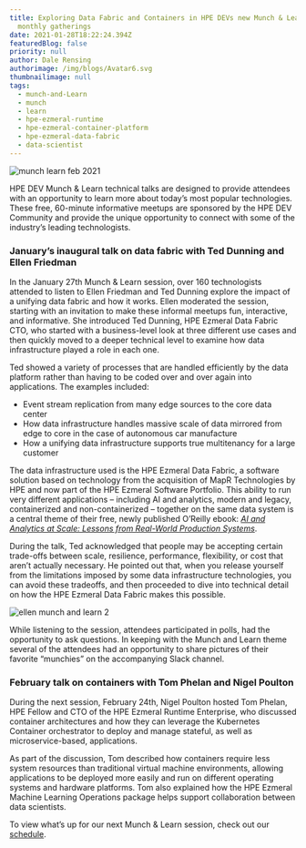 ```yaml
---
title: Exploring Data Fabric and Containers in HPE DEVs new Munch & Learn
  monthly gatherings
date: 2021-01-28T18:22:24.394Z
featuredBlog: false
priority: null
author: Dale Rensing
authorimage: /img/blogs/Avatar6.svg
thumbnailimage: null
tags:
  - munch-and-Learn
  - munch
  - learn
  - hpe-ezmeral-runtime
  - hpe-ezmeral-container-platform
  - hpe-ezmeral-data-fabric
  - data-scientist
---
```

![munch learn feb 2021](https://hpe-developer-portal.s3.amazonaws.com/uploads/media/2020/12/munch-learn-feb-2021-1611858129501.jpg)

HPE DEV Munch & Learn technical talks are designed to provide attendees with an opportunity to learn more about today’s most popular technologies. These free, 60-minute informative meetups are sponsored by the HPE DEV Community and provide the unique opportunity to connect with some of the industry’s leading technologists.    

### January’s inaugural talk on data fabric with Ted Dunning and Ellen Friedman

In the January 27th Munch & Learn session, over 160 technologists attended to listen to Ellen Friedman and Ted Dunning explore the impact of a unifying data fabric and how it works. Ellen moderated the session, starting with an invitation to make these informal meetups fun, interactive, and informative. She introduced Ted Dunning, HPE Ezmeral Data Fabric CTO, who started with a business-level look at three different use cases and then quickly moved to a deeper technical level to examine how data infrastructure played a role in each one.    

Ted showed a variety of processes that are handled efficiently by the data platform rather than having to be coded over and over again into applications. The examples included:

* Event stream replication from many edge sources to the core data center
* How data infrastructure handles massive scale of data mirrored from edge to core in the case of autonomous car manufacture
* How a unifying data infrastructure supports true multitenancy for a large customer

The data infrastructure used is the HPE Ezmeral Data Fabric, a software solution based on technology from the acquisition of MapR Technologies by HPE and now part of the HPE Ezmeral Software Portfolio. This ability to run very different applications – including AI and analytics, modern and legacy, containerized and non-containerized – together on the same data system is a central theme of their free, newly published O’Reilly ebook: *[AI and Analytics at Scale: Lessons from Real-World Production Systems](https://www.hpe.com/us/en/resources/software/ai-and-analytics-systems.html)*.

During the talk, Ted acknowledged that people may be accepting certain trade-offs between scale, resilience, performance, flexibility, or cost that aren’t actually necessary. He pointed out that, when you release yourself from the limitations imposed by some data infrastructure technologies, you can avoid these tradeoffs, and then proceeded to dive into technical detail on how the HPE Ezmeral Data Fabric makes this possible.

![ellen munch and learn 2](https://hpe-developer-portal.s3.amazonaws.com/uploads/media/2020/12/ellen-munch-and-learn-2-1612197191552.jpg)

While listening to the session, attendees participated in polls, had the opportunity to ask questions. In keeping with the Munch and Learn theme several of the attendees had an opportunity to share pictures of their favorite “munchies” on the accompanying Slack channel. 

### February talk on containers with Tom Phelan and Nigel Poulton

During the next session, February 24th, Nigel Poulton hosted Tom Phelan, HPE Fellow and CTO of the HPE Ezmeral Runtime Enterprise, who discussed container architectures and how they can leverage the Kubernetes Container orchestrator to deploy and manage stateful, as well as microservice-based, applications.

As part of the discussion, Tom described how containers require less system resources than traditional virtual machine environments, allowing applications to be deployed more easily and run on different operating systems and hardware platforms. Tom also explained how the HPE Ezmeral Machine Learning Operations package helps support collaboration between data scientists.

To view what’s up for our next Munch & Learn session, check out our [schedule](/blog/munch-and-learn).